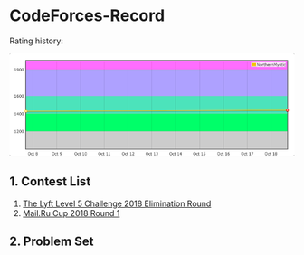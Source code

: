 # CodeForces-Record



Rating history:

![alt text](https://github.com/NorthernMystic/CodeForces-Record/blob/master/Rating.png)



## 1. Contest List

1. [The Lyft Level 5 Challenge 2018 Elimination Round](http://codeforces.com/lyft2018)
2. [Mail.Ru Cup 2018 Round 1](http://codeforces.com/blog/entry/62527)







## 2. Problem Set

